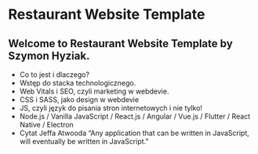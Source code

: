 # Restaurant Website Template
Welcome to Restaurant Website Template by Szymon Hyziak.
----------
- Co to jest i dlaczego?
- Wstęp do stacka technologicznego.
- Web Vitals i SEO, czyli marketing w webdevie.
- CSS i SASS, jako design w webdevie
- JS, czyli język do pisania stron internetowych i nie tylko! 
- Node.js / Vanilla JavaScript / React.js / Angular / Vue.js / Flutter / React Native / Electron
- Cytat Jeffa Atwooda “Any application that can be written in JavaScript, will eventually be written in JavaScript.”
